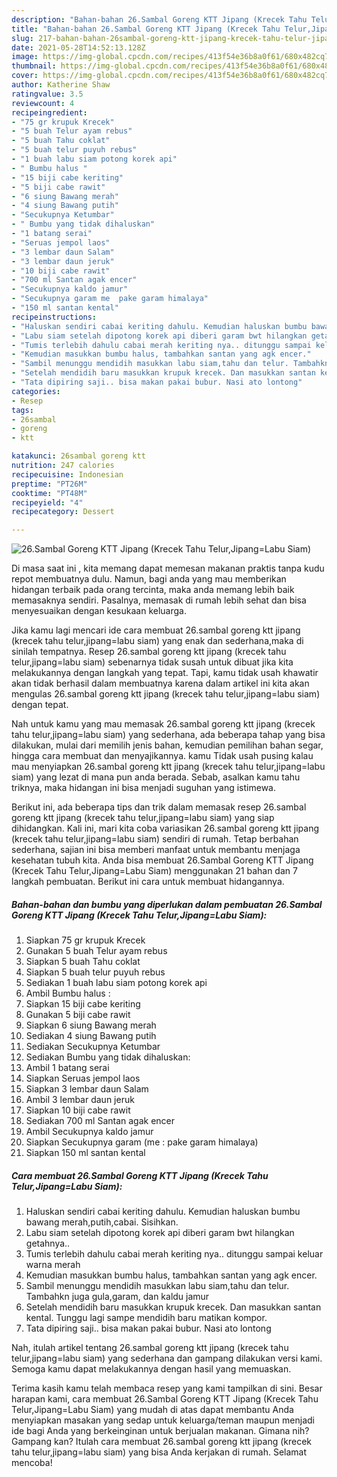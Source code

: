```yaml
---
description: "Bahan-bahan 26.Sambal Goreng KTT Jipang (Krecek Tahu Telur,Jipang=Labu Siam) Sederhana Untuk Jualan"
title: "Bahan-bahan 26.Sambal Goreng KTT Jipang (Krecek Tahu Telur,Jipang=Labu Siam) Sederhana Untuk Jualan"
slug: 217-bahan-bahan-26sambal-goreng-ktt-jipang-krecek-tahu-telur-jipanglabu-siam-sederhana-untuk-jualan
date: 2021-05-28T14:52:13.128Z
image: https://img-global.cpcdn.com/recipes/413f54e36b8a0f61/680x482cq70/26sambal-goreng-ktt-jipang-krecek-tahu-telurjipanglabu-siam-foto-resep-utama.jpg
thumbnail: https://img-global.cpcdn.com/recipes/413f54e36b8a0f61/680x482cq70/26sambal-goreng-ktt-jipang-krecek-tahu-telurjipanglabu-siam-foto-resep-utama.jpg
cover: https://img-global.cpcdn.com/recipes/413f54e36b8a0f61/680x482cq70/26sambal-goreng-ktt-jipang-krecek-tahu-telurjipanglabu-siam-foto-resep-utama.jpg
author: Katherine Shaw
ratingvalue: 3.5
reviewcount: 4
recipeingredient:
- "75 gr krupuk Krecek"
- "5 buah Telur ayam rebus"
- "5 buah Tahu coklat"
- "5 buah telur puyuh rebus"
- "1 buah labu siam potong korek api"
- " Bumbu halus "
- "15 biji cabe keriting"
- "5 biji cabe rawit"
- "6 siung Bawang merah"
- "4 siung Bawang putih"
- "Secukupnya Ketumbar"
- " Bumbu yang tidak dihaluskan"
- "1 batang serai"
- "Seruas jempol laos"
- "3 lembar daun Salam"
- "3 lembar daun jeruk"
- "10 biji cabe rawit"
- "700 ml Santan agak encer"
- "Secukupnya kaldo jamur"
- "Secukupnya garam me  pake garam himalaya"
- "150 ml santan kental"
recipeinstructions:
- "Haluskan sendiri cabai keriting dahulu. Kemudian haluskan bumbu bawang merah,putih,cabai. Sisihkan."
- "Labu siam setelah dipotong korek api diberi garam bwt hilangkan getahnya.."
- "Tumis terlebih dahulu cabai merah keriting nya.. ditunggu sampai keluar warna merah"
- "Kemudian masukkan bumbu halus, tambahkan santan yang agk encer."
- "Sambil menunggu mendidih masukkan labu siam,tahu dan telur. Tambahkn juga gula,garam, dan kaldu jamur"
- "Setelah mendidih baru masukkan krupuk krecek. Dan masukkan santan kental. Tunggu lagi sampe mendidih baru matikan kompor."
- "Tata dipiring saji.. bisa makan pakai bubur. Nasi ato lontong"
categories:
- Resep
tags:
- 26sambal
- goreng
- ktt

katakunci: 26sambal goreng ktt 
nutrition: 247 calories
recipecuisine: Indonesian
preptime: "PT26M"
cooktime: "PT48M"
recipeyield: "4"
recipecategory: Dessert

---
```



![26.Sambal Goreng KTT Jipang (Krecek Tahu Telur,Jipang=Labu Siam)](https://img-global.cpcdn.com/recipes/413f54e36b8a0f61/680x482cq70/26sambal-goreng-ktt-jipang-krecek-tahu-telurjipanglabu-siam-foto-resep-utama.jpg)

Di masa  saat ini , kita memang dapat memesan makanan praktis tanpa kudu repot membuatnya dulu. Namun, bagi anda yang mau memberikan hidangan terbaik pada orang tercinta, maka anda memang lebih baik memasaknya sendiri. Pasalnya, memasak di rumah lebih sehat dan bisa menyesuaikan dengan kesukaan keluarga.

Jika kamu lagi mencari ide cara membuat 26.sambal goreng ktt jipang (krecek tahu telur,jipang=labu siam) yang enak dan sederhana,maka di sinilah tempatnya. Resep 26.sambal goreng ktt jipang (krecek tahu telur,jipang=labu siam)  sebenarnya tidak susah untuk dibuat jika kita melakukannya dengan langkah yang tepat. Tapi, kamu tidak usah khawatir akan tidak berhasil dalam membuatnya 
karena dalam artikel ini kita akan mengulas 26.sambal goreng ktt jipang (krecek tahu telur,jipang=labu siam) dengan tepat.  



Nah untuk kamu yang mau memasak 26.sambal goreng ktt jipang (krecek tahu telur,jipang=labu siam) yang sederhana, ada beberapa tahap yang bisa dilakukan, mulai dari memilih jenis bahan, kemudian pemilihan bahan segar, hingga cara membuat dan menyajikannya. kamu Tidak usah pusing kalau mau menyiapkan 26.sambal goreng ktt jipang (krecek tahu telur,jipang=labu siam) yang lezat di mana pun anda berada. Sebab, asalkan kamu  tahu triknya, maka hidangan ini bisa menjadi suguhan yang istimewa.

Berikut ini, ada beberapa tips dan trik dalam memasak resep 26.sambal goreng ktt jipang (krecek tahu telur,jipang=labu siam) yang siap dihidangkan. Kali ini, mari kita coba variasikan 26.sambal goreng ktt jipang (krecek tahu telur,jipang=labu siam) sendiri di rumah. Tetap berbahan sederhana, sajian ini bisa memberi manfaat untuk membantu menjaga kesehatan tubuh kita. Anda bisa membuat 26.Sambal Goreng KTT Jipang (Krecek Tahu Telur,Jipang=Labu Siam) menggunakan 21 bahan dan 7 langkah pembuatan. Berikut ini cara untuk membuat hidangannya.

<!--inarticleads1-->

##### Bahan-bahan dan bumbu yang diperlukan dalam pembuatan 26.Sambal Goreng KTT Jipang (Krecek Tahu Telur,Jipang=Labu Siam):

1. Siapkan 75 gr krupuk Krecek
1. Gunakan 5 buah Telur ayam rebus
1. Siapkan 5 buah Tahu coklat
1. Siapkan 5 buah telur puyuh rebus
1. Sediakan 1 buah labu siam potong korek api
1. Ambil  Bumbu halus :
1. Siapkan 15 biji cabe keriting
1. Gunakan 5 biji cabe rawit
1. Siapkan 6 siung Bawang merah
1. Sediakan 4 siung Bawang putih
1. Sediakan Secukupnya Ketumbar
1. Sediakan  Bumbu yang tidak dihaluskan:
1. Ambil 1 batang serai
1. Siapkan Seruas jempol laos
1. Siapkan 3 lembar daun Salam
1. Ambil 3 lembar daun jeruk
1. Siapkan 10 biji cabe rawit
1. Sediakan 700 ml Santan agak encer
1. Ambil Secukupnya kaldo jamur
1. Siapkan Secukupnya garam (me : pake garam himalaya)
1. Siapkan 150 ml santan kental




<!--inarticleads2-->

##### Cara membuat 26.Sambal Goreng KTT Jipang (Krecek Tahu Telur,Jipang=Labu Siam):

1. Haluskan sendiri cabai keriting dahulu. Kemudian haluskan bumbu bawang merah,putih,cabai. Sisihkan.
1. Labu siam setelah dipotong korek api diberi garam bwt hilangkan getahnya..
1. Tumis terlebih dahulu cabai merah keriting nya.. ditunggu sampai keluar warna merah
1. Kemudian masukkan bumbu halus, tambahkan santan yang agk encer.
1. Sambil menunggu mendidih masukkan labu siam,tahu dan telur. Tambahkn juga gula,garam, dan kaldu jamur
1. Setelah mendidih baru masukkan krupuk krecek. Dan masukkan santan kental. Tunggu lagi sampe mendidih baru matikan kompor.
1. Tata dipiring saji.. bisa makan pakai bubur. Nasi ato lontong




Nah, itulah artikel tentang  26.sambal goreng ktt jipang (krecek tahu telur,jipang=labu siam)  yang sederhana dan gampang dilakukan versi kami. Semoga kamu dapat melakukannya dengan hasil yang memuaskan. 

Terima kasih kamu telah membaca resep yang kami tampilkan di sini. Besar harapan kami, cara membuat  26.Sambal Goreng KTT Jipang (Krecek Tahu Telur,Jipang=Labu Siam) yang mudah di atas dapat membantu Anda menyiapkan masakan yang sedap untuk keluarga/teman maupun menjadi ide bagi Anda yang berkeinginan untuk berjualan makanan. Gimana nih? Gampang kan? Itulah cara membuat 26.sambal goreng ktt jipang (krecek tahu telur,jipang=labu siam) yang bisa Anda kerjakan di rumah. Selamat mencoba!

